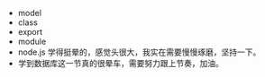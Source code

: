 * model
* class
* export
* module
* node.js 学得挺晕的，感觉头很大，我实在需要慢慢琢磨，坚持一下。
* 学到数据库这一节真的很晕车，需要努力跟上节奏，加油。
